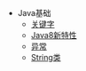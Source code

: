 - Java基础
  - [关键字](basics/keywords/keywords.md)
  - [Java8新特性](basics/Java8NewFeatures/Java8NewFeatures.md)
  - [异常](basics/Throwable/Throwable.md)
  - [String类](basics/String/String.md)
